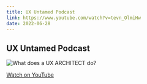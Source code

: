 ```yaml
---
title: UX Untamed Podcast
link: https://www.youtube.com/watch?v=tevn_OlmiHw
date: 2022-06-28
---
```


## UX Untamed Podcast

![What does a UX ARCHITECT do?](https://i.ytimg.com/vi/tevn_OlmiHw/maxresdefault.jpg)

[Watch on YouTube](https://www.youtube.com/watch?v=tevn_OlmiHw)

